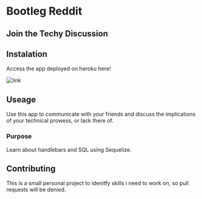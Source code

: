 # Bootleg Reddit
## Join the Techy Discussion

## Instalation

Access the app deployed on heroku here!

![link](https://tranquil-journey-93809.herokuapp.com/)

## Useage

Use this app to communicate with your friends and discuss the implications of your technical prowess, or lack there of.

### Purpose

Learn about handlebars and SQL using Sequelize.

## Contributing

This is a small personal project to idenitfy skills i need to work on, so pull requests will be denied.